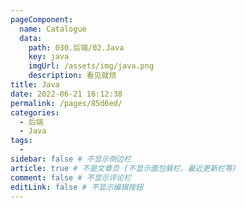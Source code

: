 ```yaml
---
pageComponent:
  name: Catalogue
  data:
    path: 030.后端/02.Java
    key: java
    imgUrl: /assets/img/java.png
    description: 看见就烦
title: Java
date: 2022-06-21 16:12:38
permalink: /pages/85d6ed/
categories:
  - 后端
  - Java
tags:
  - 
sidebar: false # 不显示侧边栏
article: true # 不是文章页 (不显示面包屑栏、最近更新栏等)
comment: false # 不显示评论栏
editLink: false # 不显示编辑按钮
---
```

